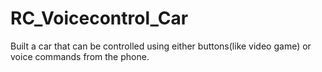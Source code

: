 # RC_Voicecontrol_Car
Built a car that can be controlled using either buttons(like video game) or voice commands from the phone. 
